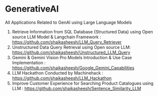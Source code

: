 # GenerativeAI
All Applications Related to GenAI using Large Language Models

1) Retrieve Information from SQL Database {Structured Data} using Open source LLM Model & Langchain Framework : https://github.com/shaikasheesh/LLM_Query_Retriever
2) Unstructured Data Query Retrieval using Open source LLM: https://github.com/shaikasheesh/Unstructured_LLM_Query
3) Gemini & Gemini Vision Pro Models Introduction & Use Case Implementation : https://github.com/shaikasheesh/Google_Gemini_Capabilities
5) LLM Hackathon Conducted by Machinehack : https://github.com/shaikasheesh/LLM_Hackathon
6) Improve Customer Experience for Searching Product Catalogues using LLM : https://github.com/shaikasheesh/Sentence_Similarity_LLM

